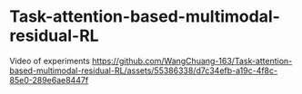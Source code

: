 # Task-attention-based-multimodal-residual-RL

Video of experiments
https://github.com/WangChuang-163/Task-attention-based-multimodal-residual-RL/assets/55386338/d7c34efb-a19c-4f8c-85e0-289e6ae8447f

